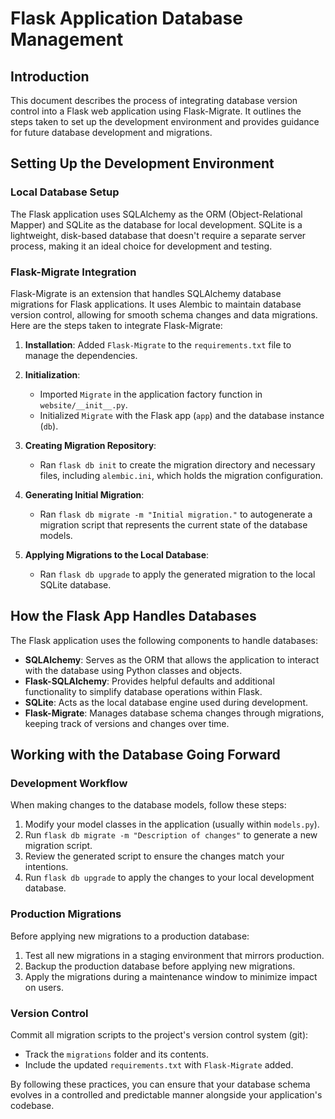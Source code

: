 # Flask Application Database Management

## Introduction
This document describes the process of integrating database version control into a Flask web application using Flask-Migrate. It outlines the steps taken to set up the development environment and provides guidance for future database development and migrations.

## Setting Up the Development Environment

### Local Database Setup
The Flask application uses SQLAlchemy as the ORM (Object-Relational Mapper) and SQLite as the database for local development. SQLite is a lightweight, disk-based database that doesn't require a separate server process, making it an ideal choice for development and testing.

### Flask-Migrate Integration
Flask-Migrate is an extension that handles SQLAlchemy database migrations for Flask applications. It uses Alembic to maintain database version control, allowing for smooth schema changes and data migrations. Here are the steps taken to integrate Flask-Migrate:

1. **Installation**: Added `Flask-Migrate` to the `requirements.txt` file to manage the dependencies.
   
2. **Initialization**:
    - Imported `Migrate` in the application factory function in `website/__init__.py`.
    - Initialized `Migrate` with the Flask app (`app`) and the database instance (`db`).

3. **Creating Migration Repository**:
    - Ran `flask db init` to create the migration directory and necessary files, including `alembic.ini`, which holds the migration configuration.

4. **Generating Initial Migration**:
    - Ran `flask db migrate -m "Initial migration."` to autogenerate a migration script that represents the current state of the database models.

5. **Applying Migrations to the Local Database**:
    - Ran `flask db upgrade` to apply the generated migration to the local SQLite database.

## How the Flask App Handles Databases

The Flask application uses the following components to handle databases:

- **SQLAlchemy**: Serves as the ORM that allows the application to interact with the database using Python classes and objects.
- **Flask-SQLAlchemy**: Provides helpful defaults and additional functionality to simplify database operations within Flask.
- **SQLite**: Acts as the local database engine used during development.
- **Flask-Migrate**: Manages database schema changes through migrations, keeping track of versions and changes over time.

## Working with the Database Going Forward

### Development Workflow
When making changes to the database models, follow these steps:

1. Modify your model classes in the application (usually within `models.py`).
2. Run `flask db migrate -m "Description of changes"` to generate a new migration script.
3. Review the generated script to ensure the changes match your intentions.
4. Run `flask db upgrade` to apply the changes to your local development database.

### Production Migrations
Before applying new migrations to a production database:

1. Test all new migrations in a staging environment that mirrors production.
2. Backup the production database before applying new migrations.
3. Apply the migrations during a maintenance window to minimize impact on users.

### Version Control
Commit all migration scripts to the project's version control system (git):

- Track the `migrations` folder and its contents.
- Include the updated `requirements.txt` with `Flask-Migrate` added.

By following these practices, you can ensure that your database schema evolves in a controlled and predictable manner alongside your application's codebase.